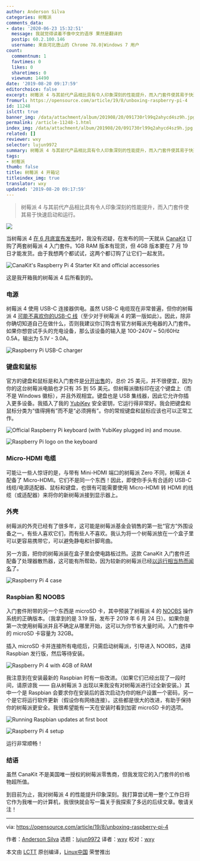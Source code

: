 ```yaml
---
author: Anderson Silva
categories: 树莓派
comments_data:
- date: '2020-06-23 15:32:51'
  message: 我就觉得读着不像中文的语序 果然是翻译的
  postip: 60.2.100.146
  username: 来自河北唐山的 Chrome 78.0|Windows 7 用户
count:
  commentnum: 1
  favtimes: 0
  likes: 0
  sharetimes: 0
  viewnum: 14490
date: '2019-08-20 09:17:59'
editorchoice: false
excerpt: 树莓派 4 与其前代产品相比具有令人印象深刻的性能提升，而入门套件使其易于快速启动和运行。
fromurl: https://opensource.com/article/19/8/unboxing-raspberry-pi-4
id: 11248
islctt: true
banner_img: /data/attachment/album/201908/20/091730rl99q2ahycd4sz9h.jpg
permalink: /article-11248-1.html
index_img: /data/attachment/album/201908/20/091730rl99q2ahycd4sz9h.jpg.thumb.jpg
related: []
reviewer: wxy
selector: lujun9972
summary: 树莓派 4 与其前代产品相比具有令人印象深刻的性能提升，而入门套件使其易于快速启动和运行。
tags:
- 树莓派
thumb: false
title: 树莓派 4 开箱记
titleindex_img: true
translator: wxy
updated: '2019-08-20 09:17:59'
---
```



> 
> 树莓派 4 与其前代产品相比具有令人印象深刻的性能提升，而入门套件使其易于快速启动和运行。
> 
> 
> 


![](/data/attachment/album/201908/20/091730rl99q2ahycd4sz9h.jpg)


当树莓派 4 [在 6 月底宣布发布](https://opensource.com/article/19/6/raspberry-pi-4)时，我没有迟疑，在发布的同一天就从 [CanaKit](https://www.canakit.com/raspberry-pi-4-starter-kit.html) 订购了两套树莓派 4 入门套件。1GB RAM 版本有现货，但 4GB 版本要在 7 月 19 日才能发货。由于我想两个都试试，这两个都订购了让它们一起发货。


![CanaKit's Raspberry Pi 4 Starter Kit and official accessories](/data/attachment/album/201908/20/091804pt37j5xsjtjf1t7f.jpg "CanaKit's Raspberry Pi 4 Starter Kit and official accessories")


这是我开箱我的树莓派 4 后所看到的。


### 电源


树莓派 4 使用 USB-C 连接器供电。虽然 USB-C 电缆现在非常普遍，但你的树莓派 4 [可能不喜欢你的USB-C 线](https://www.techrepublic.com/article/your-new-raspberry-pi-4-wont-power-on-usb-c-cable-problem-now-officially-confirmed/)（至少对于树莓派 4 的第一版如此）。因此，除非你确切知道自己在做什么，否则我建议你订购含有官方树莓派充电器的入门套件。如果你想尝试手头的充电设备，那么该设备的输入是 100-240V ~ 50/60Hz 0.5A，输出为 5.1V - 3.0A。


![Raspberry Pi USB-C charger](/data/attachment/album/201908/20/091805wvzvbeeqkv6xzlze.jpg "Raspberry Pi USB-C charger")


### 键盘和鼠标


官方的键盘和鼠标是和入门套件是[分开出售](https://www.canakit.com/official-raspberry-pi-keyboard-mouse.html?defpid=4476)的，总价 25 美元，并不很便宜，因为你的这台树莓派电脑也才只有 35 到 55 美元。但树莓派徽标印在这个键盘上（而不是 Windows 徽标），并且外观相宜。键盘也是 USB 集线器，因此它允许你插入更多设备。我插入了我的 [YubiKey](https://www.yubico.com/products/yubikey-hardware/) 安全密钥，它运行得非常好。我会把键盘和鼠标分类为“值得拥有”而不是“必须拥有”。你的常规键盘和鼠标应该也可以正常工作。


![Official Raspberry Pi keyboard \(with YubiKey plugged in\) and mouse.](/data/attachment/album/201908/20/091806zxh8822s3hs8rsvx.jpg "Official Raspberry Pi keyboard (with YubiKey plugged in) and mouse.")


![Raspberry Pi logo on the keyboard](/data/attachment/album/201908/20/091806zab82fzjdcm8jyzo.jpg "Raspberry Pi logo on the keyboard")


### Micro-HDMI 电缆


可能让一些人惊讶的是，与带有 Mini-HDMI 端口的树莓派 Zero 不同，树莓派 4 配备了 Micro-HDMI。它们不是同一个东西！因此，即使你手头有合适的 USB-C 线缆/电源适配器、鼠标和键盘，也很有可能需要使用 Micro-HDMI 转 HDMI 的线缆（或适配器）来将你的新树莓派接到显示器上。


### 外壳


树莓派的外壳已经有了很多年，这可能是树莓派基金会销售的第一批“官方”外围设备之一。有些人喜欢它们，而有些人不喜欢。我认为将一个树莓派放在一个盒子里可以更容易携带它，可以避免静电和针脚弯曲。


另一方面，把你的树莓派装在盒子里会使电路板过热。这款 CanaKit 入门套件还配备了处理器散热器，这可能有所帮助，因为较新的树莓派已经[以运行相当热而闻名](https://www.theregister.co.uk/2019/07/22/raspberry_pi_4_too_hot_to_handle/)了。


![Raspberry Pi 4 case](/data/attachment/album/201908/20/091807veg4ygts6l6sd4nb.jpg "Raspberry Pi 4 case")


### Raspbian 和 NOOBS


入门套件附带的另一个东西是 microSD 卡，其中预装了树莓派 4 的 [NOOBS](https://www.raspberrypi.org/downloads/noobs/) 操作系统的正确版本。（我拿到的是 3.19 版，发布于 2019 年 6 月 24 日）。如果你是第一次使用树莓派并且不确定从哪里开始，这可以为你节省大量时间。入门套件中的 microSD 卡容量为 32GB。


插入 microSD 卡并连接所有电缆后，只需启动树莓派，引导进入 NOOBS，选择 Raspbian 发行版，然后等待安装。


![Raspberry Pi 4 with 4GB of RAM](/data/attachment/album/201908/20/091808k95izxqqgq5jqdz5.jpg "Raspberry Pi 4 with 4GB of RAM")


我注意到在安装最新的 Raspbian 时有一些改进。（如果它们已经出现了一段时间，请原谅我 —— 自从树莓派 3 出现以来我没有对树莓派进行过全新安装。）其中一个是 Raspbian 会要求你在安装后的首次启动为你的帐户设置一个密码，另一个是它将运行软件更新（假设你有网络连接）。这些都是很大的改进，有助于保持你的树莓派更安全。我很希望能有一天在安装时看到加密 microSD 卡的选项。


![Running Raspbian updates at first boot](/data/attachment/album/201908/20/091810lvc0jsku90kc1j8m.jpg "Running Raspbian updates at first boot")


![Raspberry Pi 4 setup](/data/attachment/album/201908/20/091812tznkp4f25np9ttz7.jpg "Raspberry Pi 4 setup")


运行非常顺畅！


### 结语


虽然 CanaKit 不是美国唯一授权的树莓派零售商，但我发现它的入门套件的价格物超所值。


到目前为止，我对树莓派 4 的性能提升印象深刻。我打算尝试用一整个工作日将它作为我唯一的计算机，我很快就会写一篇关于我探索了多远的后续文章。敬请关注！




---


via: <https://opensource.com/article/19/8/unboxing-raspberry-pi-4>


作者：[Anderson Silva](https://opensource.com/users/ansilvahttps://opensource.com/users/bennuttall) 选题：[lujun9972](https://github.com/lujun9972) 译者：[wxy](https://github.com/wxy) 校对：[wxy](https://github.com/wxy)


本文由 [LCTT](https://github.com/LCTT/TranslateProject) 原创编译，[Linux中国](https://linux.cn/) 荣誉推出